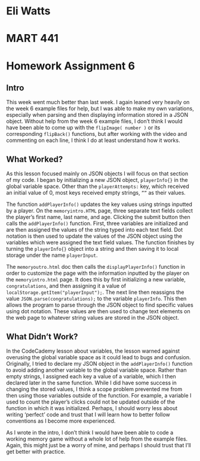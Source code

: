 # Eli Watts
# MART 441
# Homework Assignment 6

## Intro

This week went much better than last week. I again leaned very heavily on the week 6 example files for help, but I was able to make my own variations, especially when parsing and then displaying information stored in a JSON object. Without help from the week 6 example files, I don’t think I would have been able to come up with the `flipImage( number )` or its corresponding `flipBack()` functions, but after working with the video and commenting on each line, I think I do at least understand how it works.

## What Worked?

As this lesson focused mainly on JSON objects I will focus on that section of my code. I began by initializing a new JSON object, `playerInfo{}` in the global variable space. Other than the `playerAttempts:` key, which received an initial value of 0, most keys received empty strings, `””` as their values.

The function `addPlayerInfo()` updates the key values using strings inputted by a player. On the `memoryintro.HTML` page, three separate text fields collect the player’s first name, last name, and age. Clicking the submit button then calls the `addPlayerInfo()` function. First, three variables are initialized and are then assigned the values of the string typed into each text field. Dot notation is then used to update the values of the JSON object using the variables which were assigned the text field values. The function finishes by turning the `playerInfo{}` object into a string and then saving it to local storage under the name `playerInput`.

The `memoryoutro.html` doc then calls the `displayPlayerInfo()` function in order to customize the page with the information inputted by the player on the `memoryintro.html` page. It does this by first initializing a new variable, `congratulations`,  and then assigning it a value of `localStorage.getItem("playerInput");`. The next line then reassigns the value `JSON.parse(congratulations);` to the variable `playerInfo`. This then allows the program to parse through the JSON object to find specific values using dot notation. These values are then used to change text elements on the web page to whatever string values are stored in the JSON object.


## What Didn’t Work?

In the CodeCademy lesson about variables, the lesson warned against overusing the global variable space as it could lead to bugs and confusion. Originally, I tried to declare my JSON object in the `addPlayerInfo()` function to avoid adding another variable to the global variable space. Rather than empty strings, I assigned each key a value of a variable, which I then declared later in the same function. While I did have some success in changing the stored values, I think a scope problem prevented me from then using those variables outside of the function. For example, a variable I used to count the player’s clicks could not be updated outside of the function in which it was initialized. Perhaps, I should worry less about writing ‘perfect’ code and trust that I will learn how to better follow conventions as I become more experienced.

As I wrote in the intro, I don’t think I would have been able to code a working memory game without a whole lot of help from the example files. Again, this might just be a worry of mine, and perhaps I should trust that I’ll get better with practice.

